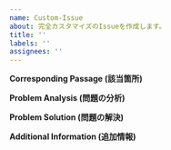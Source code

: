 ```yaml
---
name: Custom-Issue
about: 完全カスタマイズのIssueを作成します。
title: ''
labels: ''
assignees: ''
---
```


**Corresponding Passage (該当箇所)**

<!-- 現行のコード/ドキュメントのどのファイルの何行目にどのような問題があるのか。GitHubの permalink で指定してくださると嬉しいです。 -->

**Problem Analysis (問題の分析)**

<!-- どのような問題があったのか。 5段階程度まで原因を遡るとなお良いです。 -->

**Problem Solution (問題の解決)**

<!-- どんな課題が解決されればこのIssueをCloseできるのか。チェックリスト形式だと嬉しいです。 -->

**Additional Information (追加情報)**
